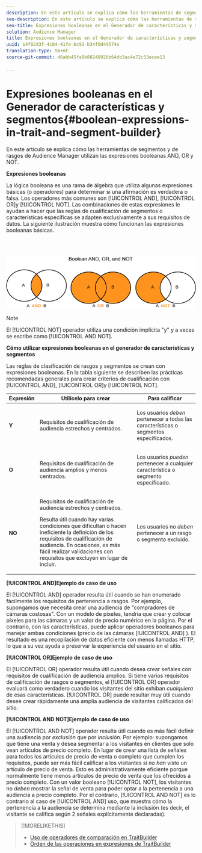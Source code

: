 ```yaml
---
description: En este artículo se explica cómo las herramientas de segmentos y de rasgos de Audience Manager utilizan las expresiones booleanas AND, OR y NOT.
seo-description: En este artículo se explica cómo las herramientas de segmentos y de rasgos de Audience Manager utilizan las expresiones booleanas AND, OR y NOT.
seo-title: Expresiones booleanas en el Generador de características y segmentos
solution: Audience Manager
title: Expresiones booleanas en el Generador de características y segmentos
uuid: 14f02d3f-4c84-41fe-bc91-b34f0d49574a
translation-type: tm+mt
source-git-commit: d6abb45fa8b88248920b64db3ac4e72c53ecee13

---
```



# Expresiones booleanas en el Generador de características y segmentos{#boolean-expressions-in-trait-and-segment-builder}

En este artículo se explica cómo las herramientas de segmentos y de rasgos de Audience Manager utilizan las expresiones booleanas AND, OR y NOT.

<!-- 

c_tb_boolean.xml

 -->

**Expresiones booleanas**

La lógica booleana es una rama de álgebra que utiliza algunas expresiones básicas (o operadores) para determinar si una afirmación es verdadera o falsa. Los operadores más comunes son [!UICONTROL AND], [!UICONTROL OR]y [!UICONTROL NOT]. Las combinaciones de estas expresiones le ayudan a hacer que las reglas de cualificación de segmentos o características específicas se adapten exclusivamente a sus requisitos de datos. La siguiente ilustración muestra cómo funcionan las expresiones booleanas básicas.

<br> 

![](assets/BooleanOverview_small.png)

>[!NOTE]
>
>El [!UICONTROL NOT] operador utiliza una condición implícita "y" y a veces se escribe como [!UICONTROL AND NOT].

**Cómo utilizar expresiones booleanas en el generador de características y segmentos**

Las reglas de clasificación de rasgos y segmentos se crean con expresiones booleanas. En la tabla siguiente se describen las prácticas recomendadas generales para crear criterios de cualificación con [!UICONTROL AND], [!UICONTROL OR]y [!UICONTROL NOT].

<table id="table_C762872C98F54C4A86A2F1C840A86657"> 
 <thead> 
  <tr> 
   <th colname="col1" class="entry"> Expresión </th> 
   <th colname="col2" class="entry"> Utilícelo para crear </th> 
   <th colname="col3" class="entry"> Para calificar </th> 
  </tr>
 </thead>
 <tbody> 
  <tr> 
   <td colname="col1"> <p><b><span class="wintitle"> Y</span></b> </p> </td> 
   <td colname="col2"> <p>Requisitos de cualificación de audiencia estrechos y centrados. </p> </td> 
   <td colname="col3"> <p>Los usuarios <i>deben</i> pertenecer a todas las características o segmentos especificados. </p> </td> 
  </tr> 
  <tr> 
   <td colname="col1"> <p><b><span class="wintitle"> O</span></b> </p> </td> 
   <td colname="col2"> <p>Requisitos de cualificación de audiencia amplios y menos centrados. </p> </td> 
   <td colname="col3"> <p>Los usuarios <i>pueden</i> pertenecer a cualquier característica o segmento especificado. </p> </td> 
  </tr> 
  <tr> 
   <td colname="col1"> <p><b><span class="wintitle"> NO</span></b> </p> </td> 
   <td colname="col2"> <p>Requisitos de cualificación de audiencia estrechos y centrados. </p> <p>Resulta útil cuando hay varias condiciones que dificultan o hacen ineficiente la definición de los requisitos de cualificación de audiencia. En ocasiones, es más fácil realizar validaciones con requisitos que excluyen en lugar de incluir. </p> </td> 
   <td colname="col3"> <p>Los usuarios no <i>deben</i> pertenecer a un rasgo o segmento excluido. </p> </td> 
  </tr> 
 </tbody> 
</table>

**[!UICONTROL AND]Ejemplo de caso de uso**

El [!UICONTROL AND] operador resulta útil cuando se han enumerado fácilmente los requisitos de pertenencia a rasgos. Por ejemplo, supongamos que necesita crear una audiencia de "compradores de cámaras costosas". Con un modelo de píxeles, tendría que crear y colocar píxeles para las cámaras y un valor de precio numérico en la página. Por el contrario, con las características, puede aplicar operadores booleanos para manejar ambas condiciones (precio de las cámaras [!UICONTROL AND] ). El resultado es una recopilación de datos eficiente con menos llamadas HTTP, lo que a su vez ayuda a preservar la experiencia del usuario en el sitio.

**[!UICONTROL OR]Ejemplo de caso de uso**

El [!UICONTROL OR] operador resulta útil cuando desea crear señales con requisitos de cualificación de audiencia amplios. Si tiene varios requisitos de calificación de rasgos o segmentos, el [!UICONTROL OR] operador evaluará como verdadero cuando los visitantes del sitio exhiban *cualquiera* de esas características. [!UICONTROL OR] puede resultar muy útil cuando desee crear rápidamente una amplia audiencia de visitantes calificados del sitio.

**[!UICONTROL AND NOT]Ejemplo de caso de uso**

El [!UICONTROL AND NOT] operador resulta útil cuando es más fácil definir una audiencia por *exclusión* que por *inclusión*. Por ejemplo: supongamos que tiene una venta y desea segmentar a los visitantes en clientes que solo vean artículos de precio completo. En lugar de crear una lista de señales para todos los artículos de precio de venta o completo que cumplen los requisitos, puede ser más fácil calificar a los visitantes si *no han* visto un artículo de precio de venta. Esto es administrativamente eficiente porque normalmente tiene menos artículos de precio de venta que los ofrecidos a precio completo. Con un valor booleano [!UICONTROL NOT], los visitantes no *deben* mostrar la señal de venta para poder optar a la pertenencia a una audiencia a precio completo. Por el contrario, [!UICONTROL AND NOT] es lo contrario al caso de [!UICONTROL AND] uso, que muestra cómo la pertenencia a la audiencia se determina mediante la inclusión (es decir, el visitante se califica según 2 señales explícitamente declaradas).

>[!MORELIKETHIS]
>
>* [Uso de operadores de comparación en TraitBuilder](../features/traits/trait-comparison-operators.md)
>* [Orden de las operaciones en expresiones de TraitBuilder](../features/traits/trait-operator-precedence.md)


